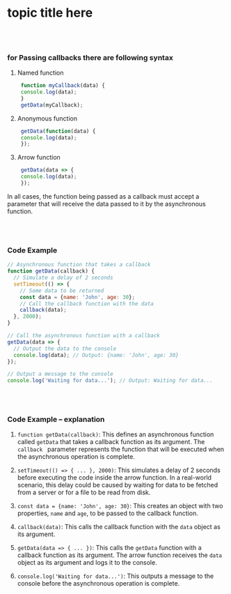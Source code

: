 <!-- button to back -->
# topic title here

<br/><br/>

### for Passing callbacks  there are following syntax

1. Named function
   ```js
    function myCallback(data) {
    console.log(data);
    }
    getData(myCallback);
   ```
2. Anonymous function 
   ```js
    getData(function(data) {
    console.log(data);
    });
   ```
3. Arrow function
   ```js
    getData(data => {
    console.log(data);
    });
   ```

In all cases, the function being passed as a callback must accept a parameter that will receive the data passed to it by the asynchronous function.

<br/><br/>

### Code Example 

```javascript
// Asynchronous function that takes a callback
function getData(callback) {
  // Simulate a delay of 2 seconds
  setTimeout(() => {
    // Some data to be returned
    const data = {name: 'John', age: 30};
    // Call the callback function with the data
    callback(data);
  }, 2000);
}

// Call the asynchronous function with a callback
getData(data => {
  // Output the data to the console
  console.log(data); // Output: {name: 'John', age: 30}
});

// Output a message to the console
console.log('Waiting for data...'); // Output: Waiting for data...


```

<br/><br/>

### Code Example – explanation

>
1. `function getData(callback)`: This defines an asynchronous function called `getData` that takes a callback function as its argument. The `callback ` parameter represents the function that will be executed when the asynchronous operation is complete.
   
2. `setTimeout(() => { ... }, 2000)`: This simulates a delay of 2 seconds before executing the code inside the arrow function. In a real-world scenario, this delay could be caused by waiting for data to be fetched from a server or for a file to be read from disk.
   
3. `const data = {name: 'John', age: 30}`: This creates an object with two properties, `name` and `age`, to be passed to the callback function.

4. `callback(data)`: This calls the callback function with the `data` object as its argument.
   
5. `getData(data => { ... })`: This calls the `getData` function with a callback function as its argument. The arrow function receives the `data` object as its argument and logs it to the console.
   
6. `console.log('Waiting for data...')`: This outputs a message to the console before the asynchronous operation is complete.

<br/><br/>


